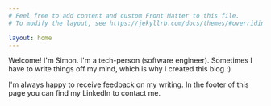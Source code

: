 ```yaml
---
# Feel free to add content and custom Front Matter to this file.
# To modify the layout, see https://jekyllrb.com/docs/themes/#overriding-theme-defaults

layout: home
---
```


Welcome! I'm Simon. I'm a tech-person (software engineer). Sometimes I have to write things off my mind, which is why I created this blog :)

I'm always happy to receive feedback on my writing. In the footer of this page you can find my LinkedIn to contact me.
